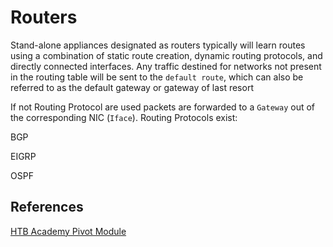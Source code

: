 # Routers


Stand-alone appliances designated as routers typically will learn routes using a combination of static route creation, dynamic routing protocols, and directly connected interfaces. Any traffic destined for networks not present in the routing table will be sent to the `default route`, which can also be referred to as the default gateway or gateway of last resort

If not Routing Protocol are used packets are forwarded to a `Gateway` out of the corresponding NIC (`Iface`). Routing Protocols exist:

BGP

EIGRP

OSPF

##  References

[HTB Academy Pivot Module](https://academy.hackthebox.com/)